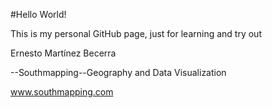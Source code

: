 #Hello World! 

This is my personal GitHub page, just for learning and try out


Ernesto Martínez Becerra

--Southmapping--Geography and Data Visualization

www.southmapping.com
